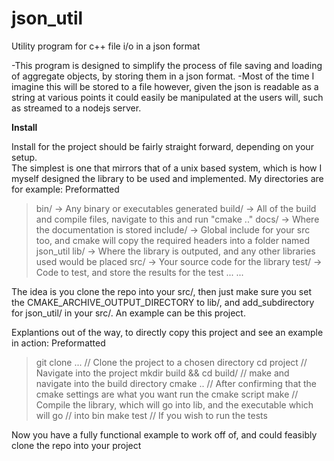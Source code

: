# json_util
Utility program for c++ file i/o in a json format


-This program is designed to simplify the process of file saving and loading
of aggregate objects, by storing them in a json format.
-Most of the time I imagine this will be stored to a file however, given the json
is readable as a string at various points it could easily be manipulated at the users
will, such as streamed to a nodejs server.


<b>Install</b>


Install for the project should be fairly straight forward, depending on your setup.  
The simplest is one that mirrors that of a unix based system, which is how I myself
designed the library to be used and implemented.  My directories are for example:
Preformatted
>	bin/				-> Any binary or executables generated
>	build/			   -> All of the build and compile files, navigate to this and run "cmake .."
>	docs/			   -> Where the documentation is stored
>	include/		 -> Global include for your src too, and cmake will copy the required headers into a folder named json_util
>	lib/				  -> Where the library is outputed, and any other libraries used would be placed
>	src/				 -> Your source code for the library
>	test/				 -> Code to test, and store the results for the test
>		...
>	...


The idea is you clone the repo into your src/, then just make sure you set the 
CMAKE_ARCHIVE_OUTPUT_DIRECTORY to lib/, and add_subdirectory for json_util/ in your src/.
An example can be this project.


Explantions out of the way, to directly copy this project and see an example in action:
Preformatted
>git clone ...							  // Clone the project to a chosen directory
>cd project								// Navigate into the project
>mkdir build && cd build/	// make and navigate into the build directory
>cmake ..								 // After confirming that the cmake settings are what you want run the cmake script
>make									  // Compile the library, which will go into lib, and the executable which will go
>												// into bin
>make test							   // If you wish to run the tests


Now you have a fully functional example to work off of, and could feasibly clone the repo into your project